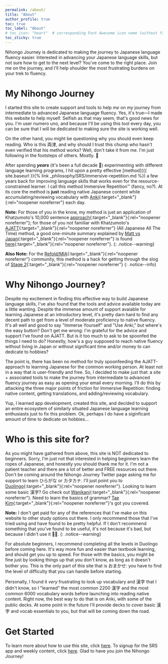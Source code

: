 ```yaml
---
permalink: /about/
title: "About"
author_profile: true
toc: true
toc_label: "About"
# toc_icon: "heart"  # corresponding Font Awesome icon name (without fa prefix)
toc_sticky: true
---
```


Nihongo Journey is dedicated to making the journey to Japanese language fluency easier. Interested in advancing your Japanese language skills, but not sure how to get to the next level? You've come to the right place. Join me on the journey, and I'll help shoulder the most frustrating burdens on your trek to fluency.

# My Nihongo Journey

I started this site to create support and tools to help *me* on *my* journey from intermediate to advanced Japanese language fluency. Yes, it's true—I made this website to help myself. Selfish as that may seem, that's good news for you. I'm user numero uno, and because I'll be using this tool every day, you can be sure that I will be dedicated to making sure the site is working well. 

On the other hand, you might be questioning why you should even keep reading. Who is this 両津, and why should I trust this chump who hasn't even verified that his method works? Well, don't take it from me. I'm just following in the footsteps of others. Mostly. 😬 

After spending ***years*** (it's been a full decade 🤫) experimenting with different language learning programs, I hit upon a pretty effective [method]({{ site.baseurl }}{% link _philosophy/SRS/immersive-repetition.md %}) a few years back for improving language skills that works even for the resource-constrained learner. I call this method Immersive Repetition&trade; (fancy, no?). At its core the method is **just** reading native Japanese content while accumulating/reviewing vocabulary with [Anki](https://en.wikipedia.org/wiki/Anki_(software)){:target="_blank"}{:rel="noopener noreferrer"} each day. 

**Note:** For those of you in the know, my method is just an application of Khatzumoto's 10,000 sentence [approach](http://www.alljapaneseallthetime.com/blog/10000-sentences-how/){:target="_blank"}{:rel="noopener noreferrer"}; for those of you not familiar with Khatzumoto's [AJATT](http://www.alljapaneseallthetime.com/blog/all-japanese-all-the-time-ajatt-how-to-learn-japanese-on-your-own-having-fun-and-to-fluency/){:target="_blank"}{:rel="noopener noreferrer"} (All Japanese All The Time) method, a good one-minute summary explained by [Matt vs Japan](https://twitter.com/mattvsjapan){:target="_blank"}{:rel="noopener noreferrer"} is found [here](https://www.youtube.com/watch?v=5EW_1jmE2as&ab_channel=FingtamLanguages&t=2m5s){:target="_blank"}{:rel="noopener noreferrer"}.
{: .notice--warning}

**Also Note:** For the [Refold/MIA](https://refold.la/){:target="_blank"}{:rel="noopener noreferrer"} community, this method is a hack for getting through the slog of [Stage 2](https://refold.la/roadmap/stage-2/overview){:target="_blank"}{:rel="noopener noreferrer"}
{: .notice--info}

# Why Nihongo Journey?

Despite my excitement in finding this effective way to build Japanese language skills, I've also found that the tools and advice available today are a little wanting. Despite the immense amount of support avaiable for learning Japanese at an introductory level, it's pretty darn hard to find any decent path to get from a level of moderate proficiency to native fluency. It's all well and good to say "Immerse Yourself" and "Use Anki," but where's the easy button? Don't get me wrong: I'm grateful for the advice and support I've found on AJATT. But is it too much to ask to be spoonfed the things I need to do? Honestly, how's a guy supposed to reach native fluency without living in Japan or without significant time and/or money to can dedicate to hobbies?

The point is, there has been no method for truly spoonfeeding the AJATT-approach to learning Japanese for the common working person. At least not in a way that is user-friendly and free. So, I decided to make just that: a site + associated tools to make the journey from intermediate to advanced fluency journey as easy as opening your email every morning. I'll do this by attacking the three major points of friction for Immersive Repetition: finding native content, getting translations, and adding/reviewing vocabulary. 

Yup, I learned app development, created this site, and decided to support an entire ecosystem of similarly situated Japanese language learning enthusiasts just to fix this problem. Ok, perhaps I do have a siginficant amount of time to dedicate on hobbies...


# Who is this site for?

As you might have gathered from above, this site is NOT dedicated to beginners. Sorry, I'm just not that interested in helping beginners learn the ropes of Japanese, and honestly you should thank me for it. I'm not a patient teacher and there are a lot of better and FREE resources out there. Don't be coming around the Nihongo Journey Twitter page asking me for support to learn ひらがな or カタカナ. I'll just point you to [Duolingo](https://www.duolingo.com/course/ja/en/Learn-Japanese){:target="_blank"}{:rel="noopener noreferrer"}. Looking to learn some basic 漢字? Go check out [Wanikani](https://www.wanikani.com/){:target="_blank"}{:rel="noopener noreferrer"}. Need to learn the basics of grammar? [Tae Kim](http://guidetojapanese.org/learn/grammar){:target="_blank"}{:rel="noopener noreferrer"}'s got you covered. 

**Note:** I don't get paid for any of the references that I've make on this website to other study options out there. I only recommend those that I've tried using and have found to be pretty helpful. If I don't recommend something that you've found to be useful, it's not because it's bad, but because I didn't use it 🤷‍♂️. 
{: .notice--warning}

For absolute beginners, I recommend completing all the levels in Duolingo before coming here. It's way more fun and easier than textbook learning, and should get you up to speed. For those with the basics, you might be fine just by looking things up that you don't know, as long as it doesn't bother you. This is the only part of this site that is おまかせ: you have to find the level of difficulty that you can handle before starting. 

Personally, I found it *very* frustrating to look up vocabulary and 漢字 that I didn't know, so I "learned" the most common 2200 漢字 and the most common 6000 vocabulary words before launching into reading native content. Right now, the best way to do that is on Anki, with some of the public decks. At some point in the future I'll provide decks to cover basic 漢字 and vocab essentials to you, but that will be coming down the road. 

# Get Started

To learn more about how to use this site, click [here](_pages/philosophy.md). To signup for the SRS app and weekly content, click [here](_pages/resources.md). Glad to have you join the Nihongo Journey!
